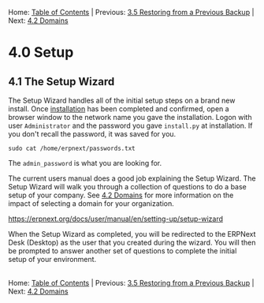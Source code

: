 Home: [Table of Contents](../README.md "Table of Contents") | Previous: [3.5 Restoring from a Previous Backup](../i-u-b/restore "Restoring from a Previous Backup") | Next: [4.2 Domains](domains "Domains")

# 4.0 Setup

## 4.1 The Setup Wizard

The Setup Wizard handles all of the initial setup steps on a brand new install. Once [installation](../i-u-b/install "Install ERPNext") has been completed and confirmed, open a browser window to the network name you gave the installation. Logon with user `Administrator` and the password you gave `install.py` at installation. If you don't recall the password, it was saved for you.

    sudo cat /home/erpnext/passwords.txt

The `admin_password` is what you are looking for.

The current users manual does a good job explaining the Setup Wizard. The Setup Wizard will walk you through a collection of questions to do a base setup of your company. See [4.2 Domains](domains "ERPNext Domains") for more information on the impact of selecting a domain for your organization. 

<https://erpnext.org/docs/user/manual/en/setting-up/setup-wizard>

When the Setup Wizard as completed, you will be redirected to the ERPNext Desk (Desktop) as the user that you created during the wizard. You will then be prompted to answer another set of questions to complete the initial setup of your environment.<br /><br />

Home: [Table of Contents](../README.md "Table of Contents") | Previous: [3.5 Restoring from a Previous Backup](../i-u-b/restore "Restoring from a Previous Backup") | Next: [4.2 Domains](domains "Domains")
